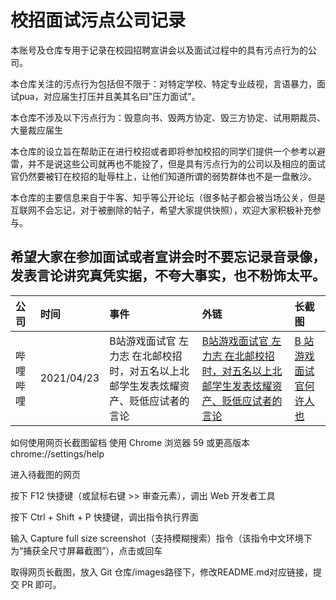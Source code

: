 

# 校招面试污点公司记录

本账号及仓库专用于记录在校园招聘宣讲会以及面试过程中的具有污点行为的公司。

本仓库关注的污点行为包括但不限于：对特定学校、特定专业歧视，言语暴力，面试pua，对应届生打压并且美其名曰"压力面试"。

本仓库不涉及以下污点行为：毁意向书、毁两方协定、毁三方协定、试用期裁员、大量裁应届生

本仓库的设立旨在帮助正在进行校招或者即将参加校招的同学们提供一个参考以避雷，并不是说这些公司就再也不能投了，但是具有污点行为的公司以及相应的面试官仍然要被钉在校招的耻辱柱上，让他们知道所谓的弱势群体也不是一盘散沙。

本仓库的主要信息来自于牛客、知乎等公开论坛（很多帖子都会被当场公关，但是互联网不会忘记，对于被删除的帖子，希望大家提供快照），欢迎大家积极补充参与。

## 希望大家在参加面试或者宣讲会时不要忘记录音录像，发表言论讲究真凭实据，不夸大事实，也不粉饰太平。



| 公司 | 时间 | 事件 | 外链 | 长截图 |
| :--- | :--- | :--- | :--- | :----- |
| 哔哩哔哩 | 2021/04/23 | B站游戏面试官 左力志 在北邮校招时，对五名以上北邮学生发表炫耀资产、贬低应试者的言论 | [B站游戏面试官 左力志 在北邮校招时，对五名以上北邮学生发表炫耀资产、贬低应试者的言论](https://www.zhihu.com/question/456232727/answer/1852057168) | [B 站游戏面试官何许人也](https://www.zhihu.com/question/456232727/answer/1852275192) |










如何使用网页长截图留档
使用 Chrome 浏览器 59 或更高版本chrome://settings/help

进入待截图的网页

按下 F12 快捷键（或鼠标右键 >> 审查元素），调出 Web 开发者工具

按下 Ctrl + Shift + P 快捷键，调出指令执行界面

输入 Capture full size screenshot（支持模糊搜索）指令（该指令中文环境下为“捕获全尺寸屏幕截图”），点击或回车

取得网页长截图，放入 Git 仓库/images路径下，修改README.md对应链接，提交 PR 即可。
